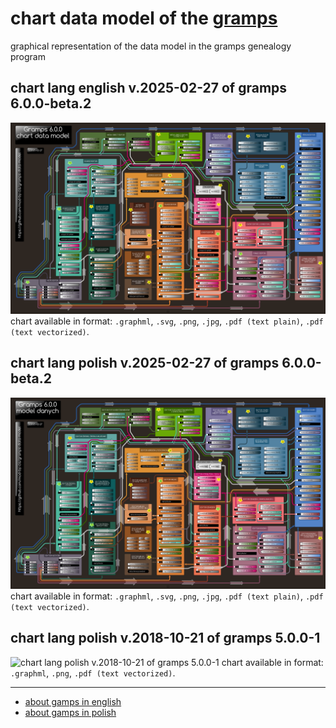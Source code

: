 # chart data model of the [gramps](https://github.com/gramps-project/gramps)

graphical representation of the data model in the gramps genealogy program

## chart lang english v.2025-02-27 of gramps 6.0.0-beta.2
![chart lang english v.2025-02-27 of gramps 6.0.0-beta.2](./gramps-6.0.0_MODEL_(eng).png)
chart available in format: `.graphml`, `.svg`, `.png`, `.jpg`, `.pdf (text plain)`, `.pdf (text vectorized)`.

## chart lang polish v.2025-02-27 of gramps 6.0.0-beta.2
![chart lang polish v.2025-02-27 of gramps 6.0.0-beta.2](./gramps-6.0.0_MODEL_(pol).png)
chart available in format: `.graphml`, `.svg`, `.png`, `.jpg`, `.pdf (text plain)`, `.pdf (text vectorized)`.

## chart lang polish v.2018-10-21 of gramps 5.0.0-1
![chart lang polish v.2018-10-21 of gramps 5.0.0-1](./gramps-5.0.0_MODEL_(pol).png)
chart available in format: `.graphml`, `.png`, `.pdf (text vectorized)`.

---
- [about gamps in english](https://www.cisowscy.com/gene/gramps-eng)
- [about gamps in polish](https://www.cisowscy.com/gene/gramps)
  